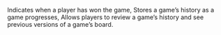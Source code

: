 Indicates when a player has won the game,
Stores a game’s history as a game progresses,
Allows players to review a game’s history and see previous versions of a game’s board.
